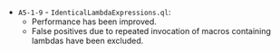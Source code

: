  - `A5-1-9` - `IdenticalLambdaExpressions.ql`:
   - Performance has been improved.
   - False positives due to repeated invocation of macros containing lambdas have been excluded.